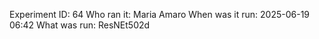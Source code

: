 Experiment ID: 64
Who ran it: Maria Amaro
When was it run: 2025-06-19 06:42
What was run: ResNEt502d

